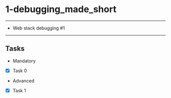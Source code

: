# 1-debugging_made_short

---
* Web stack debugging #1
---
## Tasks
* Mandatory
- [x] Task 0
* Advanced
- [x] Task 1
